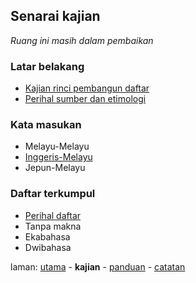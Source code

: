 ---
---

## Senarai kajian

*Ruang ini masih dalam pembaikan*

### Latar belakang

* [Kajian rinci pembangun daftar](rinci.md)
* [Perihal sumber dan etimologi](sumber.md)

### Kata masukan

* Melayu-Melayu
* [Inggeris-Melayu](emkan.md)
* Jepun-Melayu

### Daftar terkumpul

* [Perihal daftar](daftar.md)
* Tanpa makna
* Ekabahasa
* Dwibahasa

laman: [utama][0] - **kajian** - [panduan][2] - [catatan][3]

  [0]: ../index.md
  [2]: ../panduan/index.md
  [3]: ../catatan/index.md
